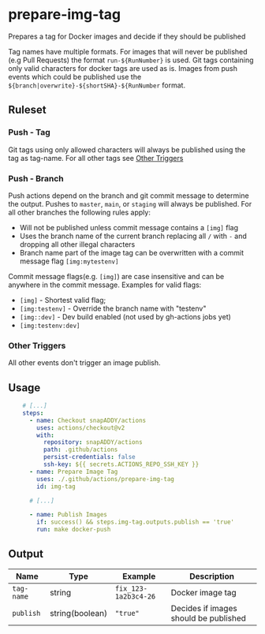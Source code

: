 # prepare-img-tag
Prepares a tag for Docker images and decide if they should be published

Tag names have multiple formats. For images that will never be published (e.g Pull Requests) the format `run-${RunNumber}` is used. Git tags containing only valid characters for docker tags are used as is. Images from push events which could be published use the `${branch|overwrite}-${shortSHA}-${RunNumber` format.

## Ruleset

### Push - Tag
Git tags using only allowed characters will always be published using the tag as tag-name. For all other tags see [Other Triggers](other-triggers)

### Push - Branch
Push actions depend on the branch and git commit message to determine the output.
Pushes to `master`, `main`, or `staging` will always be published.
For all other branches the following rules apply:
- Will not be published unless commit message contains a `[img]` flag
- Uses the branch name of the current branch replacing all `/` with `-` and dropping all other illegal characters
- Branch name part of the image tag can be overwritten with a commit message flag `[img:mytestenv]`

Commit message flags(e.g. `[img]`) are case insensitive and can be anywhere in the commit message. Examples for valid flags:
- `[img]` - Shortest valid flag;
- `[img:testenv]` - Override the branch name with "testenv"
- `[img::dev]` - Dev build enabled (not used by gh-actions jobs yet)
- `[img:testenv:dev]`

### Other Triggers
All other events don't trigger an image publish.


## Usage

```yaml
    # [...]
    steps:
      - name: Checkout snapADDY/actions
        uses: actions/checkout@v2
        with:
          repository: snapADDY/actions
          path: .github/actions
          persist-credentials: false
          ssh-key: ${{ secrets.ACTIONS_REPO_SSH_KEY }}
      - name: Prepare Image Tag
        uses: ./.github/actions/prepare-img-tag
        id: img-tag

      # [...]

      - name: Publish Images
        if: success() && steps.img-tag.outputs.publish == 'true'
        run: make docker-push
```
## Output
| Name | Type | Example | Description |
| - | - | - | - |
| `tag-name` | string | `fix_123-1a2b3c4-26` | Docker image tag |
| `publish` | string(boolean) | `"true"` | Decides if images should be published |

